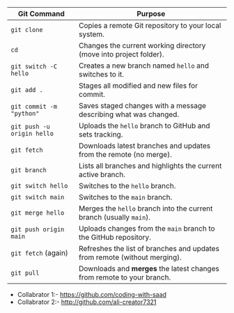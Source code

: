 | **Git Command**            | **Purpose**                                                               |
| -------------------------- | ------------------------------------------------------------------------- |
| `git clone`                | Copies a remote Git repository to your local system.                      |
| `cd`                       | Changes the current working directory (move into project folder).         |
| `git switch -C hello`      | Creates a new branch named `hello` and switches to it.                    |
| `git add .`                | Stages all modified and new files for commit.                             |
| `git commit -m "python"`   | Saves staged changes with a message describing what was changed.          |
| `git push -u origin hello` | Uploads the `hello` branch to GitHub and sets tracking.                   |
| `git fetch`                | Downloads latest branches and updates from the remote (no merge).         |
| `git branch`               | Lists all branches and highlights the current active branch.              |
| `git switch hello`         | Switches to the `hello` branch.                                           |
| `git switch main`          | Switches to the `main` branch.                                            |
| `git merge hello`          | Merges the `hello` branch into the current branch (usually `main`).       |
| `git push origin main`     | Uploads changes from the `main` branch to the GitHub repository.          |
| `git fetch` (again)        | Refreshes the list of branches and updates from remote (without merging). |
| `git pull`                 | Downloads and **merges** the latest changes from remote to your branch.   |



- Collabrator 1:-  https://github.com/coding-with-saad
- Collabrator 2:-  http://github.com/ali-creator7321
